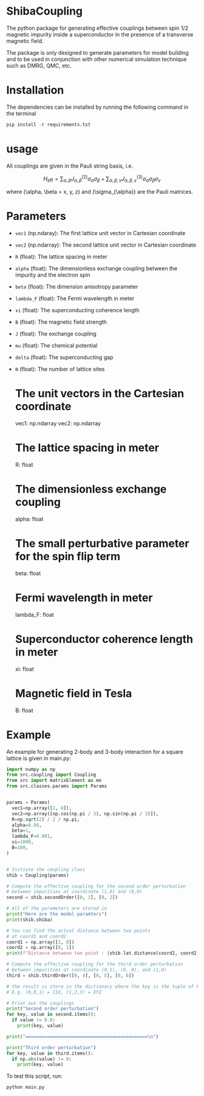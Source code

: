 # ShibaCoupling

The python package for generating effective couplings between spin 1/2 magnetic impurity inside a superconductor in the presence of a transverse magnetic field.

The package is only designed to generate parameters for model building and to be used in conjunction with other numerical simulation technique such as DMRG, QMC, etc.



# Installation 

The dependencies can be installed by running the following command in the terminal
```python
pip install -r requirements.txt
```
# usage

All couplings are given in the Pauli string basis, i.e.

```math
H_{\text{eff}} = \sum_{\alpha, \beta} J_{\alpha, \beta}^{(2)} \sigma_{\alpha} \sigma_{\beta}
+ \sum_{\alpha, \beta, \gamma} J_{\alpha, \beta, \gamma}^{(3)} \sigma_{\alpha} \sigma_{\beta} \sigma_{\gamma}
```

where \(\alpha, \beta = x, y, z\) and \(\sigma_{\alpha}\) are the Pauli matrices.


# Parameters

- `vec1` (np.ndaray): The first lattice unit vector in Cartesian coordinate
- `vec2` (np.ndarray): The second lattice unit vector in Cartesian coordinate
- `R` (float): The lattice spacing in meter
- `alpha` (float): The dimensionless exchange coupling between the impurity and the electron spin
- `beta` (float): The dimension anisotropy parameter 
- `lambda_F` (float): The Fermi wavelength in meter 
- `xi` (float): The superconducting coherence length
- `B` (float): The magnetic field strength
- `J` (float): The exchange coupling
- `mu` (float): The chemical potential
- `delta` (float): The superconducting gap
- `N` (float): The number of lattice sites

    # The unit vectors in the Cartesian coordinate
    vec1: np.ndarray
    vec2: np.ndarray
    # The lattice spacing in meter
    R: float
    # The dimensionless exchange coupling
    alpha: float
    # The small perturbative parameter for the spin flip term
    beta: float
    # Fermi wavelength in meter
    lambda_F: float
    # Superconductor coherence length in meter
    xi: float
    # Magnetic field in Tesla
    B: float
# Example


An example for generating 2-body and 3-body interaction for a square lattice is given in main.py: 

```python
import numpy as np
from src.coupling import Coupling
from src import matrixElement as me
from src.classes.params import Params


params = Params(
  vec1=np.array([1, 0]),
  vec2=np.array([np.cos(np.pi / 3), np.sin(np.pi / 3)]),
  R=np.sqrt(2) / 2 / np.pi,
  alpha=0.98,
  beta=1,
  lambda_F=0.001,
  xi=1000,
  B=100,
)


# Initiate the coupling class
shib = Coupling(params)

# Compute the effective coupling for the second order perturbation
# between impurities at coordinate (1,0) and (0,0)
second = shib.secondOrder([0, 1], [0, 2])

# All of the parameters are stored in
print("Here are the model paramters")
print(shib.shiba)

# You can find the actual distance between two points
# at coord1 and coord2
coord1 = np.array([1, 0])
coord2 = np.array([0, 1])
print(f"Distance between two point : {shib.lat.distance(coord2, coord2)}\n")

# Compute the effective coupling for the third order perturbation
# between impurities at coordinate (0,1), (0, 0), and (1,0)
third = shib.thirdOrder([0, 4], [0, 5], [0, 6])

# the result is store in the dictionary where the key is the tuple of Pauli string
# E.g. (0,0,1) = IIX, (1,2,3) = XYZ

# Print out the couplings 
print("Second order perturbation")
for key, value in second.items():
  if value != 0.0:
    print(key, value)

print("=============================================\n")

print("Third order perturbation")
for key, value in third.items():
  if np.abs(value) != 0:
    print(key, value)
```

To test this script, run:

```python
python main.py
```

